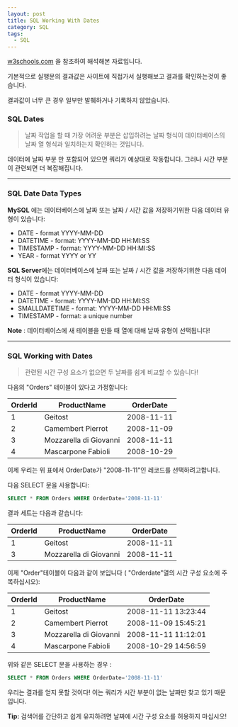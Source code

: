 ```yaml
---
layout: post
title: SQL Working With Dates
category: SQL
tags:
  - SQL
---
```




[w3schools.com](www.w3schools.com/sql) 을 참조하여 해석해본 자료입니다.

기본적으로 실행문의 결과값은 사이트에 직접가서 실행해보고 결과를 확인하는것이 좋습니다.

결과값이 너무 큰 경우 일부만 발췌하거나 기록하지 않았습니다.



### SQL Dates

> 날짜 작업을 할 때 가장 어려운 부분은 삽입하려는 날짜 형식이 데이터베이스의 날짜 열 형식과 일치하는지 확인하는 것입니다.

데이터에 날짜 부분 만 포함되어 있으면 쿼리가 예상대로 작동합니다. 그러나 시간 부분이 관련되면 더 복잡해집니다.

---



### SQL Date Data Types



**MySQL** 에는 데이터베이스에 날짜 또는 날짜 / 시간 값을 저장하기위한 다음 데이터 유형이 있습니다:

- DATE - format YYYY-MM-DD
- DATETIME - format: YYYY-MM-DD HH:MI:SS
- TIMESTAMP - format: YYYY-MM-DD HH:MI:SS
- YEAR - format YYYY or YY



**SQL Server**에는 데이터베이스에 날짜 또는 날짜 / 시간 값을 저장하기위한 다음 데이터 형식이 있습니다:

- DATE - format YYYY-MM-DD
- DATETIME - format: YYYY-MM-DD HH:MI:SS
- SMALLDATETIME - format: YYYY-MM-DD HH:MI:SS
- TIMESTAMP - format: a unique number



**Note** : 데이터베이스에 새 테이블을 만들 때 열에 대해 날짜 유형이 선택됩니다!

---



### SQL Working with Dates

> 관련된 시간 구성 요소가 없으면 두 날짜를 쉽게 비교할 수 있습니다!



다음의 "Orders" 테이블이 있다고 가정합니다:

| OrderId | ProductName            | OrderDate  |
| ------- | ---------------------- | ---------- |
| 1       | Geitost                | 2008-11-11 |
| 2       | Camembert Pierrot      | 2008-11-09 |
| 3       | Mozzarella di Giovanni | 2008-11-11 |
| 4       | Mascarpone Fabioli     | 2008-10-29 |



이제 우리는 위 표에서 OrderDate가 "2008-11-11"인 레코드를 선택하려고합니다.

다음 SELECT 문을 사용합니다:

```sql
SELECT * FROM Orders WHERE OrderDate='2008-11-11'
```



결과 세트는 다음과 같습니다:

| OrderId | ProductName            | OrderDate  |
| ------- | ---------------------- | ---------- |
| 1       | Geitost                | 2008-11-11 |
| 3       | Mozzarella di Giovanni | 2008-11-11 |



이제 "Order"테이블이 다음과 같이 보입니다 ( "Orderdate"열의 시간 구성 요소에 주목하십시오):

| OrderId | ProductName            | OrderDate           |
| ------- | ---------------------- | ------------------- |
| 1       | Geitost                | 2008-11-11 13:23:44 |
| 2       | Camembert Pierrot      | 2008-11-09 15:45:21 |
| 3       | Mozzarella di Giovanni | 2008-11-11 11:12:01 |
| 4       | Mascarpone Fabioli     | 2008-10-29 14:56:59 |



 위와 같은 SELECT 문을 사용하는 경우 :

```sql
SELECT * FROM Orders WHERE OrderDate='2008-11-11'
```

우리는 결과를 얻지 못할 것이다! 이는 쿼리가 시간 부분이 없는 날짜만 찾고 있기 때문입니다.

**Tip:** 검색어를 간단하고 쉽게 유지하려면 날짜에 시간 구성 요소를 허용하지 마십시오!

